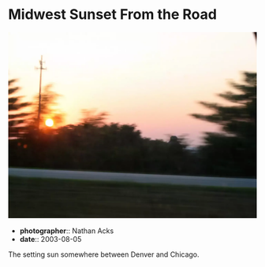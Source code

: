 # Midwest Sunset From the Road

![The setting sun somewhere on the road between Denver and Chicago](assets/2003-08-05-midwest-sunset-from-the-road.webp)

* **photographer**:: Nathan Acks
* **date**:: 2003-08-05

The setting sun somewhere between Denver and Chicago.
